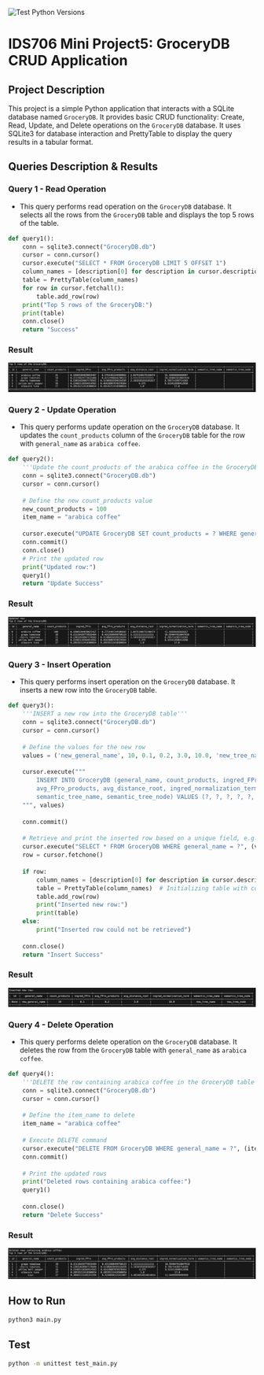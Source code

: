 ![Test Python Versions](https://github.com/nogibjj/IDS706-MiniProject5-Sqlite/actions/workflows/cicd.yml/badge.svg)
# IDS706 Mini Project5: GroceryDB CRUD Application

## Project Description

This project is a simple Python application that interacts with a SQLite database named `GroceryDB`. It provides basic CRUD functionality: Create, Read, Update, and Delete operations on the `GroceryDB` database. It uses SQLite3 for database interaction and PrettyTable to display the query results in a tabular format.

## Queries Description & Results

### Query 1 - Read Operation
- This query performs read operation on the `GroceryDB` database. It selects all the rows from the `GroceryDB` table and displays the top 5 rows of the table.
```python
def query1():
    conn = sqlite3.connect("GroceryDB.db")
    cursor = conn.cursor()
    cursor.execute("SELECT * FROM GroceryDB LIMIT 5 OFFSET 1")
    column_names = [description[0] for description in cursor.description]
    table = PrettyTable(column_names)
    for row in cursor.fetchall():
        table.add_row(row)
    print("Top 5 rows of the GroceryDB:")
    print(table)
    conn.close()
    return "Success"
```
### Result
![Query 1 Result](Results/q1.png "Query 1 Result")
### Query 2 - Update Operation
- This query performs update operation on the `GroceryDB` database. It updates the `count_products` column of the `GroceryDB` table for the row with `general_name` as `arabica coffee`.
```python
def query2():
    '''Update the count_products of the arabica coffee in the GroceryDB table'''
    conn = sqlite3.connect("GroceryDB.db")
    cursor = conn.cursor()

    # Define the new count_products value
    new_count_products = 100
    item_name = "arabica coffee"

    cursor.execute("UPDATE GroceryDB SET count_products = ? WHERE general_name = ?", (new_count_products, item_name))
    conn.commit()
    conn.close()
    # Print the updated row
    print("Updated row:")
    query1()
    return "Update Success"
```
### Result
![Query 2 Result](Results/q2.png "Query 2 Result")
### Query 3 - Insert Operation
- This query performs insert operation on the `GroceryDB` database. It inserts a new row into the `GroceryDB` table.
```python
def query3():
    '''INSERT a new row into the GroceryDB table'''
    conn = sqlite3.connect("GroceryDB.db")
    cursor = conn.cursor()

    # Define the values for the new row
    values = ('new_general_name', 10, 0.1, 0.2, 3.0, 10.0, 'new_tree_name', 'new_tree_node')

    cursor.execute("""
        INSERT INTO GroceryDB (general_name, count_products, ingred_FPro, 
        avg_FPro_products, avg_distance_root, ingred_normalization_term, 
        semantic_tree_name, semantic_tree_node) VALUES (?, ?, ?, ?, ?, ?, ?, ?)
    """, values) 
    
    conn.commit()
    
    # Retrieve and print the inserted row based on a unique field, e.g., general_name
    cursor.execute("SELECT * FROM GroceryDB WHERE general_name = ?", (values[0],))
    row = cursor.fetchone()
    
    if row:
        column_names = [description[0] for description in cursor.description]
        table = PrettyTable(column_names)  # Initializing table with column names
        table.add_row(row)
        print("Inserted new row:")
        print(table)
    else:
        print("Inserted row could not be retrieved")
        
    conn.close()
    return "Insert Success"
```
### Result
![Query 3 Result](Results/q3.png "Query 3 Result")
### Query 4 - Delete Operation
- This query performs delete operation on the `GroceryDB` database. It deletes the row from the `GroceryDB` table with `general_name` as `arabica coffee`.
```python
def query4():
    '''DELETE the row containing arabica coffee in the GroceryDB table'''
    conn = sqlite3.connect("GroceryDB.db")
    cursor = conn.cursor()

    # Define the item_name to delete
    item_name = "arabica coffee"

    # Execute DELETE command
    cursor.execute("DELETE FROM GroceryDB WHERE general_name = ?", (item_name,))
    conn.commit()

    # Print the updated rows
    print("Deleted rows containing arabica coffee:")
    query1()

    conn.close()
    return "Delete Success"
```
### Result
![Query 4 Result](Results/q4.png "Query 4 Result")

## How to Run
```bash
python3 main.py
```

## Test
```bash
python -m unittest test_main.py
```